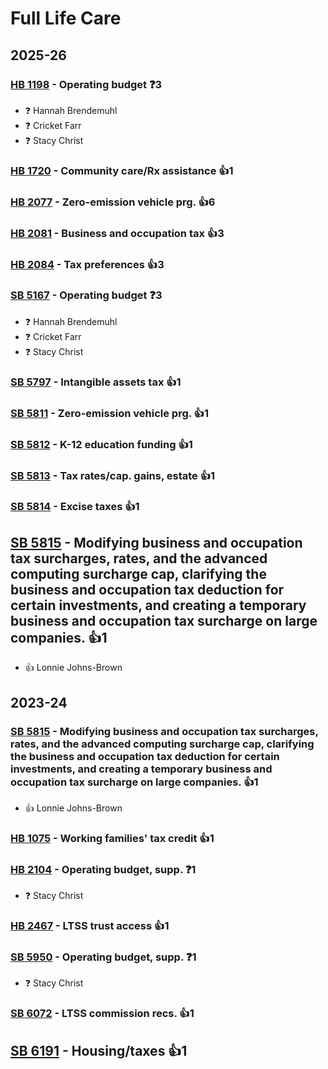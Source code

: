 # Full Life Care
## 2025-26

### [HB 1198](/bill/2025-26/hb/1198/) - Operating budget   ❓3
* ❓ Hannah Brendemuhl
* ❓ Cricket Farr
* ❓ Stacy Christ

### [HB 1720](/bill/2025-26/hb/1720/) - Community care/Rx assistance 👍1  

### [HB 2077](/bill/2025-26/hb/2077/) - Zero-emission vehicle prg. 👍6  

### [HB 2081](/bill/2025-26/hb/2081/) - Business and occupation tax 👍3  

### [HB 2084](/bill/2025-26/hb/2084/) - Tax preferences 👍3  

### [SB 5167](/bill/2025-26/sb/5167/) - Operating budget   ❓3
* ❓ Hannah Brendemuhl
* ❓ Cricket Farr
* ❓ Stacy Christ

### [SB 5797](/bill/2025-26/sb/5797/) - Intangible assets tax 👍1  

### [SB 5811](/bill/2025-26/sb/5811/) - Zero-emission vehicle prg. 👍1  

### [SB 5812](/bill/2025-26/sb/5812/) - K-12 education funding 👍1  

### [SB 5813](/bill/2025-26/sb/5813/) - Tax rates/cap. gains, estate 👍1  

### [SB 5814](/bill/2025-26/sb/5814/) - Excise taxes 👍1  

## [SB 5815](/bill/2025-26/sb/5815/) - Modifying business and occupation tax surcharges, rates, and the advanced computing surcharge cap, clarifying the business and occupation tax deduction for certain investments, and creating a temporary business and occupation tax surcharge on large companies. 👍1  
* 👍 Lonnie Johns-Brown

## 2023-24

### [SB 5815](/bill/2023-24/sb/5815/) - Modifying business and occupation tax surcharges, rates, and the advanced computing surcharge cap, clarifying the business and occupation tax deduction for certain investments, and creating a temporary business and occupation tax surcharge on large companies. 👍1  
* 👍 Lonnie Johns-Brown

### [HB 1075](/bill/2023-24/hb/1075/) - Working families' tax credit 👍1  

### [HB 2104](/bill/2023-24/hb/2104/) - Operating budget, supp.   ❓1
* ❓ Stacy Christ

### [HB 2467](/bill/2023-24/hb/2467/) - LTSS trust access 👍1  

### [SB 5950](/bill/2023-24/sb/5950/) - Operating budget, supp.   ❓1
* ❓ Stacy Christ

### [SB 6072](/bill/2023-24/sb/6072/) - LTSS commission recs. 👍1  

## [SB 6191](/bill/2023-24/sb/6191/) - Housing/taxes 👍1  
